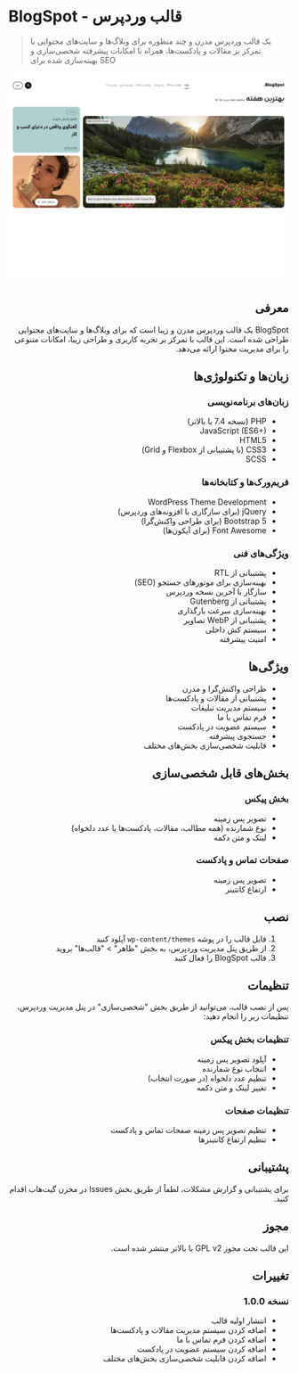 # BlogSpot - قالب وردپرس

> یک قالب وردپرس مدرن و چند منظوره برای وبلاگ‌ها و سایت‌های محتوایی با تمرکز بر مقالات و پادکست‌ها، همراه با امکانات پیشرفته شخصی‌سازی و بهینه‌سازی شده برای SEO

![BlogSpot Theme](screenshot.png)

<div dir="rtl" style="text-align: right;">

## معرفی
BlogSpot یک قالب وردپرس مدرن و زیبا است که برای وبلاگ‌ها و سایت‌های محتوایی طراحی شده است. این قالب با تمرکز بر تجربه کاربری و طراحی زیبا، امکانات متنوعی را برای مدیریت محتوا ارائه می‌دهد.

## زبان‌ها و تکنولوژی‌ها
### زبان‌های برنامه‌نویسی
- PHP (نسخه 7.4 یا بالاتر)
- JavaScript (ES6+)
- HTML5
- CSS3 (با پشتیبانی از Flexbox و Grid)
- SCSS 

### فریم‌ورک‌ها و کتابخانه‌ها
- WordPress Theme Development
- jQuery (برای سازگاری با افزونه‌های وردپرس)
- Bootstrap 5 (برای طراحی واکنش‌گرا)
- Font Awesome (برای آیکون‌ها)

### ویژگی‌های فنی
- پشتیبانی از RTL
- بهینه‌سازی برای موتورهای جستجو (SEO)
- سازگار با آخرین نسخه وردپرس
- پشتیبانی از Gutenberg
- بهینه‌سازی سرعت بارگذاری
- پشتیبانی از WebP تصاویر
- سیستم کش داخلی
- امنیت پیشرفته

## ویژگی‌ها
- طراحی واکنش‌گرا و مدرن
- پشتیبانی از مقالات و پادکست‌ها
- سیستم مدیریت تبلیغات
- فرم تماس با ما
- سیستم عضویت در پادکست
- جستجوی پیشرفته
- قابلیت شخصی‌سازی بخش‌های مختلف

## بخش‌های قابل شخصی‌سازی
### بخش پیکس
- تصویر پس زمینه
- نوع شمارنده (همه مطالب، مقالات، پادکست‌ها یا عدد دلخواه)
- لینک و متن دکمه

### صفحات تماس و پادکست
- تصویر پس زمینه
- ارتفاع کانتینر

## نصب
1. فایل قالب را در پوشه `wp-content/themes` آپلود کنید
2. از طریق پنل مدیریت وردپرس، به بخش "ظاهر" > "قالب‌ها" بروید
3. قالب BlogSpot را فعال کنید

## تنظیمات
پس از نصب قالب، می‌توانید از طریق بخش "شخصی‌سازی" در پنل مدیریت وردپرس، تنظیمات زیر را انجام دهید:

### تنظیمات بخش پیکس
- آپلود تصویر پس زمینه
- انتخاب نوع شمارنده
- تنظیم عدد دلخواه (در صورت انتخاب)
- تغییر لینک و متن دکمه

### تنظیمات صفحات
- تنظیم تصویر پس زمینه صفحات تماس و پادکست
- تنظیم ارتفاع کانتینر‌ها

## پشتیبانی
برای پشتیبانی و گزارش مشکلات، لطفاً از طریق بخش Issues در مخزن گیت‌هاب اقدام کنید.

## مجوز
این قالب تحت مجوز GPL v2 یا بالاتر منتشر شده است.

## تغییرات
### نسخه 1.0.0
- انتشار اولیه قالب
- اضافه کردن سیستم مدیریت مقالات و پادکست‌ها
- اضافه کردن فرم تماس با ما
- اضافه کردن سیستم عضویت در پادکست
- اضافه کردن قابلیت شخصی‌سازی بخش‌های مختلف

</div> 